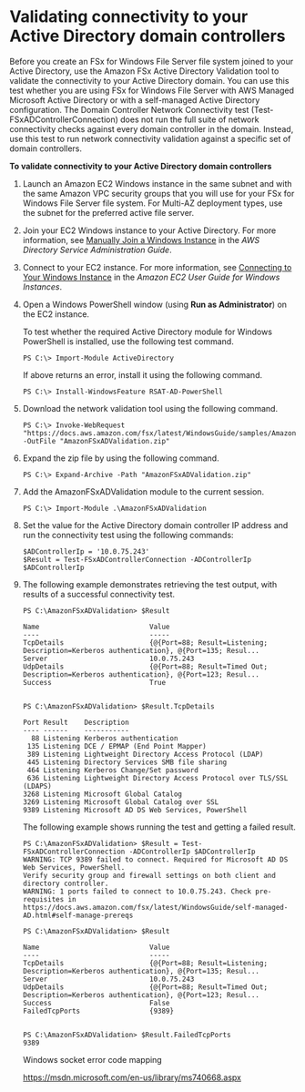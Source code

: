 # Validating connectivity to your Active Directory domain controllers<a name="validate-ad-domain-controllers"></a>

 Before you create an FSx for Windows File Server file system joined to your Active Directory, use the Amazon FSx Active Directory Validation tool to validate the connectivity to your Active Directory domain\. You can use this test whether you are using FSx for Windows File Server with AWS Managed Microsoft Active Directory or with a self\-managed Active Directory configuration\. The Domain Controller Network Connectivity test \(Test\-FSxADControllerConnection\) does not run the full suite of network connectivity checks against every domain controller in the domain\. Instead, use this test to run network connectivity validation against a specific set of domain controllers\. <a name="test-ad-controller-connectivity"></a>

**To validate connectivity to your Active Directory domain controllers**

1. Launch an Amazon EC2 Windows instance in the same subnet and with the same Amazon VPC security groups that you will use for your FSx for Windows File Server file system\. For Multi\-AZ deployment types, use the subnet for the preferred active file server\. 

1. Join your EC2 Windows instance to your Active Directory\. For more information, see [Manually Join a Windows Instance](https://docs.aws.amazon.com/directoryservice/latest/admin-guide/join_windows_instance.html) in the *AWS Directory Service Administration Guide*\.

1. Connect to your EC2 instance\. For more information, see [Connecting to Your Windows Instance](https://docs.aws.amazon.com/AWSEC2/latest/WindowsGuide/connecting_to_windows_instance.html) in the *Amazon EC2 User Guide for Windows Instances*\.

1. Open a Windows PowerShell window \(using **Run as Administrator**\) on the EC2 instance\. 

   To test whether the required Active Directory module for Windows PowerShell is installed, use the following test command\.

   

   ```
   PS C:\> Import-Module ActiveDirectory
   ```

   

   If above returns an error, install it using the following command\.

   

   ```
   PS C:\> Install-WindowsFeature RSAT-AD-PowerShell
   ```

1. Download the network validation tool using the following command\. 

   

   ```
   PS C:\> Invoke-WebRequest "https://docs.aws.amazon.com/fsx/latest/WindowsGuide/samples/AmazonFSxADValidation.zip" -OutFile "AmazonFSxADValidation.zip"
   ```

1. Expand the zip file by using the following command\.

   ```
   PS C:\> Expand-Archive -Path "AmazonFSxADValidation.zip"
   ```

1. Add the AmazonFSxADValidation module to the current session\.

   ```
   PS C:\> Import-Module .\AmazonFSxADValidation
   ```

1. Set the value for the Active Directory domain controller IP address and run the connectivity test using the following commands:

   ```
   $ADControllerIp = '10.0.75.243'
   $Result = Test-FSxADControllerConnection -ADControllerIp $ADControllerIp
   ```

1. The following example demonstrates retrieving the test output, with results of a successful connectivity test\.

   ```
   PS C:\AmazonFSxADValidation> $Result
   
   Name                           Value
   ----                           -----
   TcpDetails                     {@{Port=88; Result=Listening; Description=Kerberos authentication}, @{Port=135; Resul...
   Server                         10.0.75.243
   UdpDetails                     {@{Port=88; Result=Timed Out; Description=Kerberos authentication}, @{Port=123; Resul...
   Success                        True
   
   
   PS C:\AmazonFSxADValidation> $Result.TcpDetails
   
   Port Result    Description
   ---- ------    -----------
     88 Listening Kerberos authentication
    135 Listening DCE / EPMAP (End Point Mapper)
    389 Listening Lightweight Directory Access Protocol (LDAP)
    445 Listening Directory Services SMB file sharing
    464 Listening Kerberos Change/Set password
    636 Listening Lightweight Directory Access Protocol over TLS/SSL (LDAPS)
   3268 Listening Microsoft Global Catalog
   3269 Listening Microsoft Global Catalog over SSL
   9389 Listening Microsoft AD DS Web Services, PowerShell
   ```

    The following example shows running the test and getting a failed result\. 

   ```
   PS C:\AmazonFSxADValidation> $Result = Test-FSxADControllerConnection -ADControllerIp $ADControllerIp
   WARNING: TCP 9389 failed to connect. Required for Microsoft AD DS Web Services, PowerShell. 
   Verify security group and firewall settings on both client and directory controller.
   WARNING: 1 ports failed to connect to 10.0.75.243. Check pre-requisites in
   https://docs.aws.amazon.com/fsx/latest/WindowsGuide/self-managed-AD.html#self-manage-prereqs
   
   PS C:\AmazonFSxADValidation> $Result
   
   Name                           Value
   ----                           -----
   TcpDetails                     {@{Port=88; Result=Listening; Description=Kerberos authentication}, @{Port=135; Resul...
   Server                         10.0.75.243
   UdpDetails                     {@{Port=88; Result=Timed Out; Description=Kerberos authentication}, @{Port=123; Resul...
   Success                        False
   FailedTcpPorts                 {9389}
   
   
   PS C:\AmazonFSxADValidation> $Result.FailedTcpPorts
   9389
   ```
   
   Windows socket error code mapping
   
   https://msdn.microsoft.com/en-us/library/ms740668.aspx
   ```
